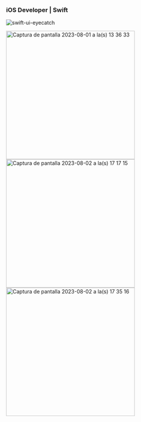 ### iOS Developer | Swift 
![swift-ui-eyecatch](https://user-images.githubusercontent.com/20882895/176246673-41e7ce47-93d9-4ffc-926d-1b503cdf51e4.png)

<img width="350" alt="Captura de pantalla 2023-08-01 a la(s) 13 36 33" src="https://github.com/luchonicolini/luchonicolini/assets/20882895/85ee55c9-3a48-4e98-9083-2f1bebd0881f">
<img width="350" alt="Captura de pantalla 2023-08-02 a la(s) 17 17 15" src="https://github.com/luchonicolini/luchonicolini/assets/20882895/8a4121dd-2548-4736-84f4-135738de10d3">
<img width="350" alt="Captura de pantalla 2023-08-02 a la(s) 17 35 16" src="https://github.com/luchonicolini/luchonicolini/assets/20882895/caa0fbae-b729-41cd-b00d-233802c1ac9b">
